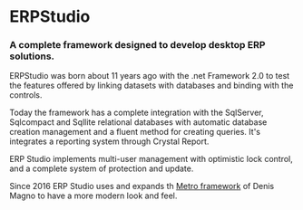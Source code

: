 # ERPStudio 
### A complete framework designed to develop desktop ERP solutions.

ERPStudio was born about 11 years ago with the .net Framework 2.0 to test the features offered by linking datasets with databases and binding with the controls.

Today the framework has a complete integration with the SqlServer, Sqlcompact and Sqllite relational databases with automatic database creation management and a fluent method for creating queries.
It's integrates a reporting system through Crystal Report.

ERP Studio implements multi-user management with optimistic lock control, and a complete system of protection and update.

Since 2016 ERP Studio uses and expands th [Metro framework](http://denricdenise.info/2014/09/winforms-metro-style/) of Denis Magno to have a more modern look and feel.
